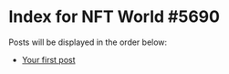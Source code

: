 # Index for NFT World #5690
Posts will be displayed in the order below:

- [Your first post](./001-first.md)

